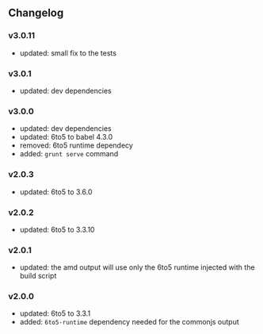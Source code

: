 ## Changelog

### v3.0.11
  * updated: small fix to the tests

### v3.0.1
  * updated: dev dependencies

### v3.0.0
  * updated: dev dependencies
  * updated: 6to5 to babel 4.3.0
  * removed: 6to5 runtime dependecy
  * added: `grunt serve` command

### v2.0.3
  * updated: 6to5 to 3.6.0

### v2.0.2
  * updated: 6to5 to 3.3.10

### v2.0.1
  * updated: the amd output will use only the 6to5 runtime injected with the build script

### v2.0.0
  * updated: 6to5 to 3.3.1
  * added: `6to5-runtime` dependency needed for the commonjs output